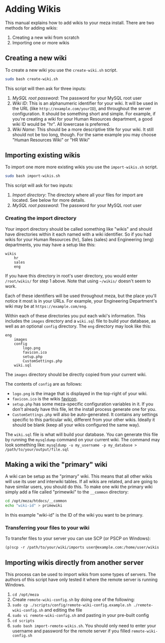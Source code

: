 # Adding Wikis

This manual explains how to add wikis to your meza install. There are two methods for adding wikis:

1. Creating a new wiki from scratch
2. Importing one or more wikis

## Creating a new wiki

To create a new wiki you use the `create-wiki.sh` script.

```bash
sudo bash create-wiki.sh
```

This script will then ask for three inputs:

1. *MySQL root password*: The password for your MySQL root user
2. *Wiki ID*: This is an alphanumeric identifier for your wiki. It will be used in the URL (like `http://example.com/yourID`), and throughout the server configuration. It should be something short and simple. For example, if you're creating a wiki for your Human Resources department, a good wiki ID would be "hr". All lowercase is preferred.
3. *Wiki Name*: This should be a more descriptive title for your wiki. It still should not be too long, though. For the same example you may choose "Human Resources Wiki" or "HR Wiki"

## Importing existing wikis

To import one more more existing wikis you use the `import-wikis.sh` script.

```bash
sudo bash import-wikis.sh
```

This script will ask for two inputs:

1. *Import directory*: The directory where all your files for import are located. See below for more details.
2. *MySQL root password*: The password for your MySQL root user

### Creating the import directory

Your import directory should be called something like "wikis" and should have directories within it each named with a wiki identifier. So if you had wikis for your Human Resources (hr), Sales (sales) and Engineering (eng) departments, you may have a setup like this:

```
wikis
	hr
	sales
	eng
```

If you have this directory in root's user directory, you would enter `/root/wikis/` for step 1 above. Note that using `~/wikis/` doesn't seem to work.

Each of these identifiers will be used throughout meza, but the place you'll notice it most is in your URLs. For example, your Engineering Department's wiki may be at `https://example.com/eng`.

Within each of these directories you put each wiki's information. This includes the `images` directory and a `wiki.sql` file to build your database, as well as an optional `config` directory. The `eng` directory may look like this:

```
eng
	images
	config
		logo.png
		favicon.ico
		setup.php
		CustomSettings.php
	wiki.sql
```

The `images` directory should be directly copied from your current wiki.

The contents of `config` are as follows:

* `logo.png` is the image that is displayed in the top-right of your wiki.
* `favicon.ico` is the wikis [favicon](https://en.wikipedia.org/wiki/Favicon).
* `setup.php` has some meza-specific configuration variables in it. If you don't already have this file, let the install process generate one for you.
* `CustomSettings.php` will also be auto-generated. It contains any settings specific to this particular wiki, different from your other wikis. Ideally it should be blank (keep all your wikis configured the same way).

The `wiki.sql` file is what will build your database. You can generate this file by running the `mysqldump` command on your current wiki. The command may look something like: `mysqldump -u my_username -p my_database > /path/to/your/output/file.sql`

## Making a wiki the "primary" wiki

A wiki can be setup as the "primary" wiki. This means that all other wikis will use its user and interwiki tables. If all wikis are related, and are going to have similar users, you should do this. To make one wiki the primary wiki simply add a file called "primewiki" to the `__common` directory:

```bash
cd /opt/meza/htdocs/__common
echo "wiki-id" > primewiki
```

In this example "wiki-id" is the ID of the wiki you want to be primary.

### Transferring your files to your wiki

To transfer files to your server you can use SCP (or PSCP on Windows):

```
(p)scp -r /path/to/your/wiki/imports user@example.com:/home/user/wikis
```

## Importing wikis directly from another server

This process can be used to import wikis from some types of servers. The authors of this script have only tested it where the remote server is running Windows.

1. `cd /opt/meza`
2. Create `remote-wiki-config.sh` by doing one of the following:
  1. `sudo cp ./scripts/config/remote-wiki-config.example.sh ./remote-wiki-config.sh` and editing the file
  2. `sudo vi remote-wiki-config.sh` and pasting in your pre-built config
3. `cd scripts`
4. `sudo bash import-remote-wikis.sh`. You should only need to enter your username and password for the remote server if you filled `remote-wiki-config.sh`
